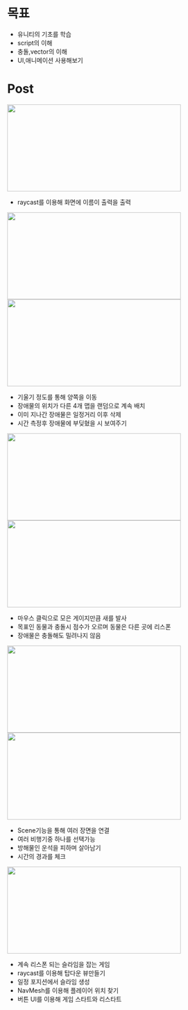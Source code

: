 
# 목표
- 유니티의 기초를 학습
- script의 이해
- 충돌,vector의 이해
- UI,애니메이션 사용해보기

# Post

<img src="https://user-images.githubusercontent.com/59460871/151491462-30a8d618-ceeb-41a9-a0db-bfc12c699350.PNG"  width="400" height="200"/>

- raycast를 이용해 화면에 이름이 출력을 출력

<img src="https://user-images.githubusercontent.com/59460871/153783096-0172596b-a86c-4075-b83c-bfa80304586d.PNG"  width="400" height="200"/>
<img src="https://user-images.githubusercontent.com/59460871/153783127-c8c149d9-c285-49d1-8355-c388f1ada086.PNG"  width="400" height="200"/>

- 기울기 정도를 통해 양쪽을 이동
- 장애물의 위치가 다른 4개 맵을 랜덤으로 계속 배치
- 이미 지나간 장애물은 일정거리 이후 삭제
- 시간 측정후 장애물에 부딪혔을 시 보여주기

<img src="https://user-images.githubusercontent.com/59460871/153793924-44cc90b0-1e45-4bdf-ba9c-2dc7f3befcc9.PNG"  width="400" height="200"/>
<img src="https://user-images.githubusercontent.com/59460871/153793966-3a282b7e-280b-4b20-ba2e-9e691fde415d.PNG"  width="400" height="200"/>

- 마우스 클릭으로 모은 게이지만큼 새를 발사
- 목표인 동물과 충돌시 점수가 오르며 동물은 다른 곳에 리스폰
- 장애물은 충돌해도 밀려나지 않음

<img src="https://user-images.githubusercontent.com/59460871/153794747-d037b4bd-5d8e-47ce-a755-7162087357e3.PNG"  width="400" height="200"/>
<img src="https://user-images.githubusercontent.com/59460871/153794828-1391b7a4-ef17-4ce5-9436-679cdd40fe02.PNG"  width="400" height="200"/>

- Scene기능을 통해 여러 장면을 연결
- 여러 비행기중 하나를 선택가능
- 방해물인 운석을 피하며 살아남기
- 시간의 경과를 체크

<img src="https://user-images.githubusercontent.com/59460871/157852936-1dd85001-9519-4055-b57f-60a3c930af3a.PNG"  width="400" height="200"/>

- 계속 리스폰 되는 슬라임을 잡는 게임
- raycast를 이용해 탑다운 뷰만들기
- 일정 포지션에서 슬라임 생성
- NavMesh를 이용해 플레이어 위치 찾기
- 버튼 UI를 이용해 게임 스타트와 리스타트





